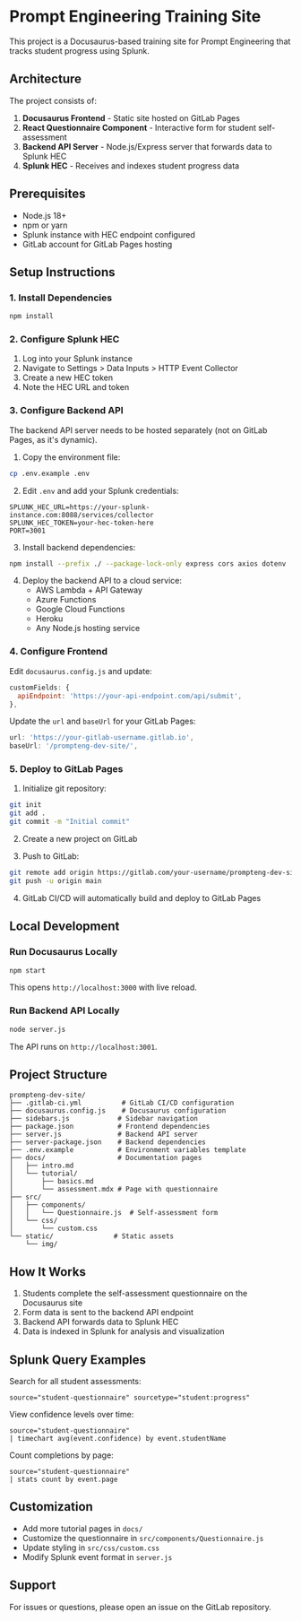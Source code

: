 # Prompt Engineering Training Site

This project is a Docusaurus-based training site for Prompt Engineering that tracks student progress using Splunk.

## Architecture

The project consists of:
1. **Docusaurus Frontend** - Static site hosted on GitLab Pages
2. **React Questionnaire Component** - Interactive form for student self-assessment
3. **Backend API Server** - Node.js/Express server that forwards data to Splunk HEC
4. **Splunk HEC** - Receives and indexes student progress data

## Prerequisites

- Node.js 18+
- npm or yarn
- Splunk instance with HEC endpoint configured
- GitLab account for GitLab Pages hosting

## Setup Instructions

### 1. Install Dependencies

```bash
npm install
```

### 2. Configure Splunk HEC

1. Log into your Splunk instance
2. Navigate to Settings > Data Inputs > HTTP Event Collector
3. Create a new HEC token
4. Note the HEC URL and token

### 3. Configure Backend API

The backend API server needs to be hosted separately (not on GitLab Pages, as it's dynamic).

1. Copy the environment file:
```bash
cp .env.example .env
```

2. Edit `.env` and add your Splunk credentials:
```
SPLUNK_HEC_URL=https://your-splunk-instance.com:8088/services/collector
SPLUNK_HEC_TOKEN=your-hec-token-here
PORT=3001
```

3. Install backend dependencies:
```bash
npm install --prefix ./ --package-lock-only express cors axios dotenv
```

4. Deploy the backend API to a cloud service:
   - AWS Lambda + API Gateway
   - Azure Functions
   - Google Cloud Functions
   - Heroku
   - Any Node.js hosting service

### 4. Configure Frontend

Edit `docusaurus.config.js` and update:

```javascript
customFields: {
  apiEndpoint: 'https://your-api-endpoint.com/api/submit',
},
```

Update the `url` and `baseUrl` for your GitLab Pages:

```javascript
url: 'https://your-gitlab-username.gitlab.io',
baseUrl: '/prompteng-dev-site/',
```

### 5. Deploy to GitLab Pages

1. Initialize git repository:
```bash
git init
git add .
git commit -m "Initial commit"
```

2. Create a new project on GitLab

3. Push to GitLab:
```bash
git remote add origin https://gitlab.com/your-username/prompteng-dev-site.git
git push -u origin main
```

4. GitLab CI/CD will automatically build and deploy to GitLab Pages

## Local Development

### Run Docusaurus Locally

```bash
npm start
```

This opens `http://localhost:3000` with live reload.

### Run Backend API Locally

```bash
node server.js
```

The API runs on `http://localhost:3001`.

## Project Structure

```
prompteng-dev-site/
├── .gitlab-ci.yml          # GitLab CI/CD configuration
├── docusaurus.config.js    # Docusaurus configuration
├── sidebars.js            # Sidebar navigation
├── package.json           # Frontend dependencies
├── server.js              # Backend API server
├── server-package.json    # Backend dependencies
├── .env.example           # Environment variables template
├── docs/                  # Documentation pages
│   ├── intro.md
│   └── tutorial/
│       ├── basics.md
│       └── assessment.mdx # Page with questionnaire
├── src/
│   ├── components/
│   │   └── Questionnaire.js  # Self-assessment form
│   └── css/
│       └── custom.css
└── static/               # Static assets
    └── img/
```

## How It Works

1. Students complete the self-assessment questionnaire on the Docusaurus site
2. Form data is sent to the backend API endpoint
3. Backend API forwards data to Splunk HEC
4. Data is indexed in Splunk for analysis and visualization

## Splunk Query Examples

Search for all student assessments:
```spl
source="student-questionnaire" sourcetype="student:progress"
```

View confidence levels over time:
```spl
source="student-questionnaire" 
| timechart avg(event.confidence) by event.studentName
```

Count completions by page:
```spl
source="student-questionnaire" 
| stats count by event.page
```

## Customization

- Add more tutorial pages in `docs/`
- Customize the questionnaire in `src/components/Questionnaire.js`
- Update styling in `src/css/custom.css`
- Modify Splunk event format in `server.js`

## Support

For issues or questions, please open an issue on the GitLab repository.

